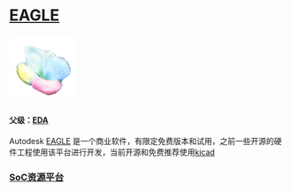 ﻿# [EAGLE](https://github.com/sochub/EAGLE) 
[![sites](SoC/qitas.png)](http://www.qitas.cn) 
#### 父级：[EDA](https://github.com/sochub/EDA)

Autodesk [EAGLE](https://www.autodesk.com/products/eagle/overview) 是一个商业软件，有限定免费版本和试用，之前一些开源的硬件工程使用该平台进行开发，当前开源和免费推荐使用[kicad](https://github.com/sochub/kicad)

###  [SoC资源平台](http://www.qitas.cn)
